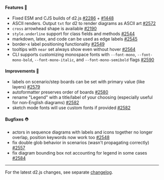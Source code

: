 #### Features 🚀

- Fixed ESM and CJS builds of d2.js [#2286](https://github.com/terrastruct/d2/issues/2286) + [#1448](https://github.com/terrastruct/d2/issues/1448)
- ASCII renders. Output `txt` for d2 to render diagrams as ASCII art [#2572](https://github.com/terrastruct/d2/pull/2572)
- `cross` arrowhead shape is available [#2190](https://github.com/terrastruct/d2/pull/2190)
- `style.underline` support for class fields and methods [#2544](https://github.com/terrastruct/d2/pull/2544)
- markdown, latex, and code can be used as edge labels [#2545](https://github.com/terrastruct/d2/pull/2545)
- border-x label positioning functionality [#2549](https://github.com/terrastruct/d2/pull/2549)
- tooltips with `near` set always show even without hover [#2564](https://github.com/terrastruct/d2/pull/2564)
- CLI supports customizing monospace fonts with `--font-mono`, `--font-mono-bold`, `--font-mono-italic`, and `--font-mono-semibold` flags [#2590](https://github.com/terrastruct/d2/pull/2590)

#### Improvements 🧹

- labels on scenario/step boards can be set with primary value (like layers) [#2579](https://github.com/terrastruct/d2/pull/2579)
- autoformatter preserves order of boards [#2580](https://github.com/terrastruct/d2/pull/2580)
- rename "Legend" with a title/label of your choosing (especially useful for non-English diagrams) [#2582](https://github.com/terrastruct/d2/pull/2582)
- sketch mode fonts will use custom fonts if provided [#2582](https://github.com/terrastruct/d2/pull/2591)

#### Bugfixes ⛑️

- actors in sequence diagrams with labels and icons together no longer overlap, position keywords now work too [#2548](https://github.com/terrastruct/d2/pull/2548)
- fix double glob behavior in scenarios (wasn't propagating correctly) [#2557](https://github.com/terrastruct/d2/pull/2557)
- fix diagram bounding box not accounting for legend in some cases [#2584](https://github.com/terrastruct/d2/pull/2584)

---

For the latest d2.js changes, see separate [changelog](https://github.com/terrastruct/d2/blob/master/d2js/js/CHANGELOG.md).

